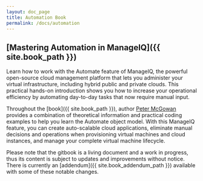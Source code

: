 ```yaml
---
layout: doc_page
title: Automation Book
permalink: /docs/automation
---
```


## [Mastering Automation in ManageIQ]({{ site.book_path }})

Learn how to work with the Automate feature of ManageIQ, the powerful open-source cloud management platform that lets you administer your virtual infrastructure, including hybrid public and private clouds. This practical hands-on introduction shows you how to increase your operational efficiency by automating day-to-day tasks that now require manual input.

Throughout the [book]({{ site.book_path }}), author [Peter McGowan](https://github.com/pemcg/) provides a combination of theoretical information and practical coding examples to help you learn the Automate object model. With this ManageIQ feature, you can create auto-scalable cloud applications, eliminate manual decisions and operations when provisioning virtual machines and cloud instances, and manage your complete virtual machine lifecycle.

Please note that the gitbook is a living document and a work in progress, thus its content is subject to updates and improvements without notice.  There is currently an [addendum]({{ site.book_addendum_path }}) available with some of these notable changes.
